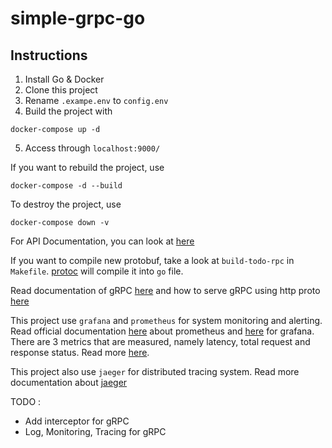 # simple-grpc-go

## Instructions

1. Install Go & Docker
2. Clone this project
3. Rename `.exampe.env` to `config.env`
4. Build the project with

```
docker-compose up -d
```

5. Access through `localhost:9000/`

If you want to rebuild the project, use

```
docker-compose -d --build
```

To destroy the project, use

```
docker-compose down -v
```

For API Documentation, you can look at [here](https://app.swaggerhub.com/apis-docs/scys12/Todo_API/1.0)

If you want to compile new protobuf, take a look at `build-todo-rpc` in `Makefile`. [protoc](https://grpc.io/docs/protoc-installation/) will compile it into `go` file.

Read documentation of gRPC [here](https://grpc.io/) and how to serve gRPC using http proto [here](https://grpc-ecosystem.github.io/grpc-gateway/)

This project use `grafana` and `prometheus` for system monitoring and alerting. Read official documentation [here](https://prometheus.io/) about prometheus and [here](https://grafana.com) for grafana. There are 3 metrics that are measured, namely latency, total request and response status. Read more [here](https://github.com/scys12/simple-grpc-go/tree/master/pkg/monitoring).

This project also use `jaeger` for distributed tracing system. Read more documentation about [jaeger](https://www.jaegertracing.io/)

TODO :

- Add interceptor for gRPC
- Log, Monitoring, Tracing for gRPC

